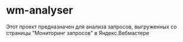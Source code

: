 # wm-analyser
Этот проект предназначен для анализа запросов, выгруженных со страницы "Мониторинг запросов" в Яндекс.Вебмастере
